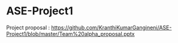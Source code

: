 # ASE-Project1

Project proposal : https://github.com/KranthiKumarGangineni/ASE-Project1/blob/master/Team%20alpha_proposal.pptx
